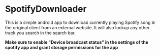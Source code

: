# SpotifyDownloader

This is a simple android app to download currently playing Spotify song in the original client from an external website.
It will also lookup any other track you search in the search bar.

**Make sure to enable "Device broadcast status" in the settings of the spotify app and grant storage permissions for the app**
